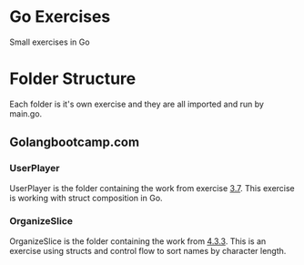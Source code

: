 # Go Exercises
Small exercises in Go

# Folder Structure
Each folder is it's own exercise and they are all imported and run by main.go.

## Golangbootcamp.com
### UserPlayer
UserPlayer is the folder containing the work from exercise [3.7](http://www.golangbootcamp.com/book/types#cid20). This exercise is working with struct composition in Go.

### OrganizeSlice
OrganizeSlice is the folder containing the work from [4.3.3](http://www.golangbootcamp.com/book/collection_types#uid103). This is an exercise using structs and control flow to sort names by character length.